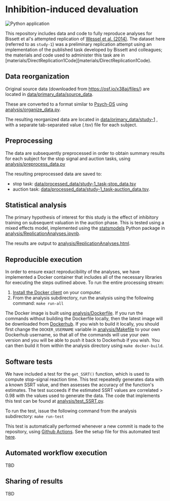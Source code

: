 # Inhibition-induced devaluation

![Python application](https://github.com/poldrack/open_science_examples/workflows/Python%20application/badge.svg)

This repository includes data and code to fully reproduce analyses for Bissett et al's attempted replication of [Wessel et al. (2014)](https://pubmed.ncbi.nlm.nih.gov/25313953/).  The dataset here (referred to as ``study-1``) was a preliminary replication attempt using an implementation of the published task developed by Bissett and colleagues; the materials and code used to administer this task are in [materials/DirectReplication1Code][materials/DirectReplication1Code).  

## Data reorganization

Original source data (downloaded from https://osf.io/x38aj/files/) are located in [data/primary_data/source_data](data/primary_data/source_data).

These are converted to a format similar to [Psych-DS](https://psych-ds.github.io/) using [analysis/organize_data.py](analysis/organize_data.py).

The resulting reorganized data are located in [data/primary_data/study-1](data/primary_data/study-1) , with a separate tab-separated value (.tsv) file for each subject.

## Preprocessing

The data are subsequently preprocessed in order to obtain summary results for each subject for the stop signal and auction tasks, using [analysis/preprocess_data.py](analysis/preprocess_data.py)

The resulting preprocessed data are saved to:

- stop task: [data/processed_data/study-1_task-stop_data.tsv](data/processed_data/study-1_task-stop_data.tsv)
- auction task: [data/processed_data/study-1_task-auction_data.tsv](data/processed_data/study-1_task-auction_data.tsv).

## Statistical analysis

The primary hypothesis of interest for this study is the effect of inhibitory training on subsequent valuation in the auction phase.  This is tested using a mixed effects model, implemented using the [statsmodels](https://www.statsmodels.org/stable/index.html) Python package in [analysis/ReplicationAnalyses.ipynb](analysis/ReplicationAnalyses.ipynb).

The results are output to [analysis/ReplicationAnalyses.html](analysis/ReplicationAnalyses.html).

## Reproducible execution

In order to ensure exact reproducibility of the analyses, we have implemented a Docker container that includes all of the necessary libraries for executing the steps outlined above.  To run the entire processing stream:

1. [Install the Docker client](https://docs.docker.com/get-docker/) on your computer.
2. From the analysis subdirectory, run the analysis using the following command: ```make run-all```

The Docker image is built using [analysis/Dockerfile](analysis/Dockerfile). If you run the commands without building the Dockerfile locally, then the latest image will be downloaded from [Dockerhub](https://hub.docker.com/r/poldrack/openscience-example).  If you wish to build it locally, you should first change the ```DOCKER_USERNAME``` variable in [analysis/Makefile](analysis/Makefile) to your own Dockerhub username, so that all of the commands will use your own version and you will be able to push it back to Dockerhub if you wish.  You can then build it from within the analysis directory using ```make docker-build```.


## Software tests

We have included a test for the ```get_SSRT()``` function, which is used to compute stop-signal reaction time.  This test repeatedly generates data with a known SSRT value, and then assesses the accuracy of the function's estimates.  The test succeeds if the estimated SSRT values are correlated > 0.98 with the values used to generate the data.  The code that implements this test can be found at [analysis/test_SSRT.py](analysis/test_SSRT.py).

To run the test, issue the following command from the analysis subdirectory: ```make run-test```

This test is automatically performed whenever a new commit is made to the repository, using [Github Actions](https://help.github.com/en/actions).  See the setup file for this automated test [here](../.github/workflows/python-app.yml).


## Automated workflow execution

TBD


## Sharing of results

TBD
